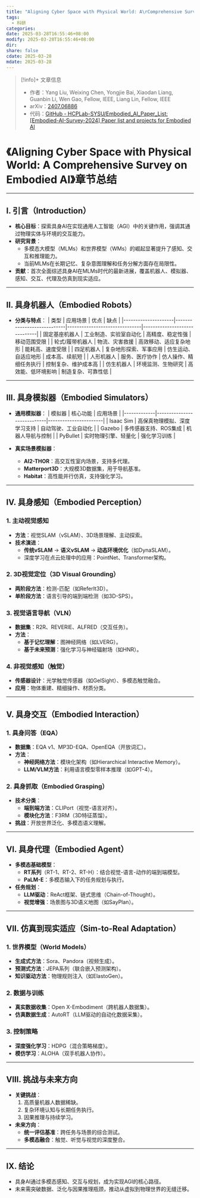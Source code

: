 ```yaml
---
title: "Aligning Cyber Space with Physical World: A\rComprehensive Survey on Embodied AI"
tags:
  - 科研
categories: 
date: 2025-03-28T16:55:46+08:00
modify: 2025-03-28T16:55:46+08:00
dir: 
share: false
cdate: 2025-03-28
mdate: 2025-03-28
---
```


> [!info]+ 文章信息
> - 作者：Yang Liu, Weixing Chen, Yongjie Bai, Xiaodan Liang, Guanbin Li, Wen Gao, Fellow, IEEE, Liang Lin, Fellow, IEEE
> - arXiv：[2407.06886](https://arxiv.org/pdf/2407.06886)
> - 代码：[GitHub - HCPLab-SYSU/Embodied\_AI\_Paper\_List: \[Embodied-AI-Survey-2024\] Paper list and projects for Embodied AI](https://github.com/HCPLab-SYSU/Embodied_AI_Paper_List)


# 《Aligning Cyber Space with Physical World: A Comprehensive Survey on Embodied AI》章节总结

---

## I. 引言（Introduction）
- **核心目标**：探索具身AI在实现通用人工智能（AGI）中的关键作用，强调其通过物理实体与环境的交互能力。
- **研究背景**：
  - 多模态大模型（MLMs）和世界模型（WMs）的崛起显著提升了感知、交互和推理能力。
  - 当前MLMs在长期记忆、复杂意图理解和任务分解方面存在局限性。
- **贡献**：首次全面综述具身AI在MLMs时代的最新进展，覆盖机器人、模拟器、感知、交互、代理及仿真到现实适应。

---

## II. 具身机器人（Embodied Robots）
- **分类与特点**：
  | 类型                | 应用场景                     | 优点                          | 缺点                          |
  |---------------------|----------------------------|-------------------------------|------------------------------|
  | 固定基座机器人        | 工业制造、实验室自动化       | 高精度、稳定性强               | 移动范围受限                  |
  | 轮式/履带机器人       | 物流、灾害救援               | 高效移动、适应复杂地形          | 能耗高、速度受限              |
  | 四足机器人            | 复杂地形探索、军事应用       | 仿生运动、自适应地形            | 成本高、续航短                |
  | 人形机器人            | 服务、医疗协作               | 仿人操作、精细任务执行          | 控制复杂、维护成本高          |
  | 仿生机器人            | 环境监测、生物研究           | 高效能、低环境影响              | 制造复杂、可靠性低            |

---

## III. 具身模拟器（Embodied Simulators）
- **通用模拟器**：
  | 模拟器       | 核心功能                     | 应用场景               |
  |-------------|----------------------------|-----------------------|
  | Isaac Sim   | 高保真物理模拟、深度学习支持  | 自动驾驶、工业自动化    |
  | Gazebo      | 多传感器支持、ROS集成         | 机器人导航与控制        |
  | PyBullet    | 实时物理引擎、轻量化          | 强化学习训练            |

- **真实场景模拟器**：
  - **AI2-THOR**：高交互性室内场景，支持多代理。
  - **Matterport3D**：大规模3D数据集，用于导航基准。
  - **Habitat**：高性能并行仿真，支持强化学习。

---

## IV. 具身感知（Embodied Perception）
### 1. 主动视觉感知
- **方法**：视觉SLAM（vSLAM）、3D场景理解、主动探索。
- **技术演进**：
  - **传统vSLAM** → **语义vSLAM** → **动态环境优化**（如DynaSLAM）。
  - 深度学习在点云处理中的应用：PointNet、Transformer架构。

### 2. 3D视觉定位（3D Visual Grounding）
- **两阶段方法**：检测-匹配（如ReferIt3D）。
- **单阶段方法**：语言引导的端到端检测（如3D-SPS）。

### 3. 视觉语言导航（VLN）
- **数据集**：R2R、REVERIE、ALFRED（交互任务）。
- **方法**：
  - **基于记忆理解**：图神经网络（如LVERG）。
  - **基于未来预测**：强化学习与神经辐射场（如HNR）。

### 4. 非视觉感知（触觉）
- **传感器设计**：光学触觉传感器（如GelSight）、多模态触觉融合。
- **应用**：物体重建、精细操作、材质分类。

---

## V. 具身交互（Embodied Interaction）
### 1. 具身问答（EQA）
- **数据集**：EQA v1、MP3D-EQA、OpenEQA（开放词汇）。
- **方法**：
  - **神经网络方法**：模块化架构（如Hierarchical Interactive Memory）。
  - **LLM/VLM方法**：利用语言模型零样本推理（如GPT-4）。

### 2. 具身抓取（Embodied Grasping）
- **技术分类**：
  - **端到端方法**：CLIPort（视觉-语言对齐）。
  - **模块化方法**：F3RM（3D特征蒸馏）。
- **挑战**：开放世界泛化、多模态语义理解。

---

## VI. 具身代理（Embodied Agent）
- **多模态基础模型**：
  - **RT系列**（RT-1、RT-2、RT-H）：结合视觉-语言-动作的端到端模型。
  - **PaLM-E**：多模态输入下的任务规划与执行。
- **任务规划**：
  - **LLM驱动**：ReAct框架、链式思维（Chain-of-Thought）。
  - **视觉增强**：场景图与3D语义地图（如SayPlan）。

---

## VII. 仿真到现实适应（Sim-to-Real Adaptation）
### 1. 世界模型（World Models）
- **生成式方法**：Sora、Pandora（视频生成）。
- **预测式方法**：JEPA系列（联合嵌入预测架构）。
- **知识驱动方法**：物理规则注入（如ElastoGen）。

### 2. 数据与训练
- **真实数据收集**：Open X-Embodiment（跨机器人数据集）。
- **仿真数据生成**：AutoRT（LLM驱动的自动化数据采集）。

### 3. 控制策略
- **深度强化学习**：HDPG（混合策略梯度）。
- **模仿学习**：ALOHA（双手机器人协作）。

---

## VIII. 挑战与未来方向
- **关键挑战**：
  1. 高质量机器人数据稀缺。
  2. 复杂环境认知与长期任务执行。
  3. 因果推理与持续学习。
- **未来方向**：
  - **统一评估基准**：跨任务与场景的综合测试。
  - **多模态融合**：触觉、听觉与视觉的深度整合。

---

## IX. 结论
- 具身AI通过多模态感知、交互与规划，成为实现AGI的核心路径。
- 未来需突破数据、泛化与因果推理瓶颈，推动从虚拟到物理世界的无缝迁移。
